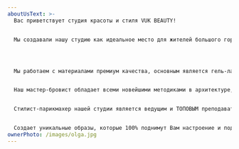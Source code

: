 ```yaml
---
aboutUsText: >-
  Вас приветствует студия красоты и стиля VUK BEAUTY!


  Мы создавали нашу студию как идеальное место для жителей большого города. Мы знаем цену времени, наши мастера работают быстро и безупречно. Наши цены адекватны, а результат всегда выше Ваших ожиданий.




  Мы работаем с материалами премиум качества, основным является гель-лак фирмы "Mystique" и профессиональная косметика для волос "DEMI".


  ️Наш мастер-бровист обладает всеми новейшими методиками в архитектуре, коррекции и окрашивании бровей.


  Стилист-парикмахер нашей студии является ведущим и ТОПОВЫМ преподавателем Академии «Персона»


  Создает уникальные образы, которые 100% поднимут Вам настроение и подчёркнут Вашу красоту.
ownerPhoto: /images/olga.jpg
---
```


